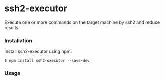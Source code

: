 # ssh2-executor
Execute one or more commands on the target machine by ssh2 and reduce results.

### Installation
Install ssh2-executor using npm:
```
$ npm install ssh2-executor --save-dev
```

### Usage
